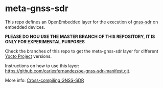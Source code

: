 # meta-gnss-sdr

This repo defines an OpenEmbedded layer for the execution of
[gnss-sdr](https://gnss-sdr.org) on embedded devices.

**PLEASE DO NOU USE THE MASTER BRANCH OF THIS REPOSITORY, IT IS ONLY FOR
EXPERIMENTAL PURPOSES**

Check the branches of this repo to get the meta-gnss-sdr layer for different
[Yocto Project](https://www.yoctoproject.org/) versions.

Instructions on how to use this layer:
https://github.com/carlesfernandez/oe-gnss-sdr-manifest.git.

More info:
[Cross-compiling GNSS-SDR](https://gnss-sdr.org/docs/tutorials/cross-compiling/)
